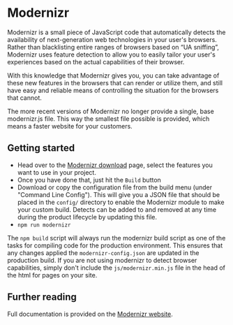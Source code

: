 # Modernizr
Modernizr is a small piece of JavaScript code that automatically detects the availability of next-generation web technologies in your user's browsers. Rather than blacklisting entire ranges of browsers based on “UA sniffing”, Modernizr uses feature detection to allow you to easily tailor your user's experiences based on the actual capabilities of their browser.
          
With this knowledge that Modernizr gives you, you can take advantage of these new features in the browsers that can render or utilize them, and still have easy and reliable means of controlling the situation for the browsers that cannot.

The more recent versions of Modernizr no longer provide a single, base modernizr.js file. This way the smallest file possible is provided, which means a faster website for your customers.

## Getting started
- Head over to the [Modernizr download](https://modernizr.com/download) page, select the features you want to use in your project. 
- Once you have done that, just hit the `Build` button
- Download or copy the configuration file from the build menu (under "Command Line Config"). This will give you a JSON file that should be placed in the `config/` directory to enable the Modernizr module to make your custom build. Detects can be added to and removed at any time during the product lifecycle by updating this file.
- `npm run modernizr`

The `npm build` script will always run the modernizr build script as one of the tasks for compiling code for the production environment. This ensures that any changes applied the `modernizr-config.json` are updated in the production build. If you are not using modernizr to detect browser capabilities, simply don't include the `js/modernizr.min.js` file in the head of the html for pages on your site.

## Further reading
Full documentation is provided on the [Modernizr website](https://modernizr.com/docs).
